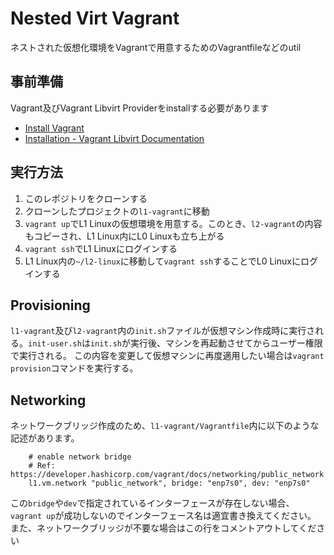 # Nested Virt Vagrant

ネストされた仮想化環境をVagrantで用意するためのVagrantfileなどのutil

## 事前準備
Vagrant及びVagrant Libvirt Providerをinstallする必要があります

- [Install Vagrant](https://developer.hashicorp.com/vagrant/docs/installation)
- [Installation - Vagrant Libvirt Documentation](https://vagrant-libvirt.github.io/vagrant-libvirt/installation.html)

## 実行方法
1. このレポジトリをクローンする
1. クローンしたプロジェクトの`l1-vagrant`に移動
1. `vagrant up`でL1 Linuxの仮想環境を用意する。このとき、`l2-vagrant`の内容もコピーされ、L1 Linux内にL0 Linuxも立ち上がる
1. `vagrant ssh`でL1 Linuxにログインする
1. L1 Linux内の`~/l2-linux`に移動して`vagrant ssh`することでL0 Linuxにログインする

## Provisioning
`l1-vagrant`及び`l2-vagrant`内の`init.sh`ファイルが仮想マシン作成時に実行される。`init-user.sh`は`init.sh`が実行後、マシンを再起動させてからユーザー権限で実行される。
この内容を変更して仮想マシンに再度適用したい場合は`vagrant provision`コマンドを実行する。

## Networking
ネットワークブリッジ作成のため、`l1-vagrant/Vagrantfile`内に以下のような記述があります。
```
    # enable network bridge
    # Ref: https://developer.hashicorp.com/vagrant/docs/networking/public_network
    l1.vm.network "public_network", bridge: "enp7s0", dev: "enp7s0"
```
この`bridge`や`dev`で指定されているインターフェースが存在しない場合、`vagrant up`が成功しないのでインターフェース名は適宜書き換えてください。
また、ネットワークブリッジが不要な場合はこの行をコメントアウトしてください